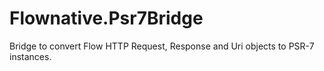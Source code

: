 # Flownative.Psr7Bridge
Bridge to convert Flow HTTP Request, Response and Uri objects to PSR-7 instances.
